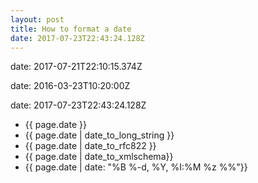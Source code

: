 ```yaml
---
layout: post
title: How to format a date
date: 2017-07-23T22:43:24.128Z
---
```

date: 2017-07-21T22:10:15.374Z

date: 2016-03-23T10:20:00Z

date: 2017-07-23T22:43:24.128Z


<ul>
<li>{{ page.date }}</li>
<li>{{ page.date | date_to_long_string }}</li>
<li>{{ page.date | date_to_rfc822 }}</li>
<li>{{ page.date | date_to_xmlschema}}</li>

<li>{{ page.date | date: "%B %-d, %Y, %I:%M %z %%"}}</li>

</ul>